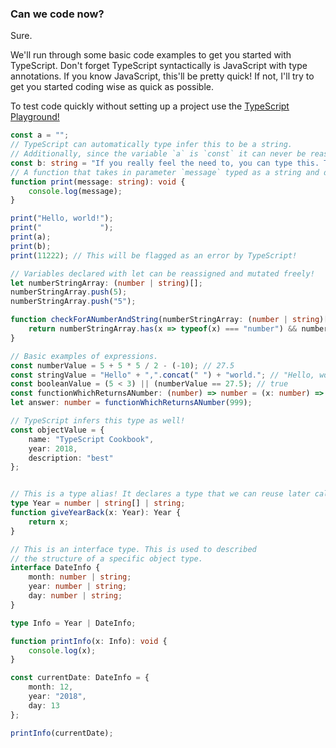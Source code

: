### Can we code now?
Sure. 

We'll run through some basic code examples to get you started with TypeScript. Don't forget TypeScript syntactically is JavaScript with type annotations. If you know JavaScript, this'll be pretty quick! If not, I'll try to get you started coding wise as quick as possible.

To test code quickly without setting up a project use the [TypeScript Playground!](https://www.typescriptlang.org/play/index.html)

```TypeScript
const a = ""; 
// TypeScript can automatically type infer this to be a string.
// Additionally, since the variable `a` is `const` it can never be reassigned.
const b: string = "If you really feel the need to, you can type this. There's *not* really a need.";
// A function that takes in parameter `message` typed as a string and does not return anything.
function print(message: string): void {
    console.log(message);
}

print("Hello, world!");
print("             ");
print(a);
print(b);
print(11222); // This will be flagged as an error by TypeScript!
```

```TypeScript
// Variables declared with let can be reassigned and mutated freely!
let numberStringArray: (number | string)[]; 
numberStringArray.push(5);
numberStringArray.push("5");

function checkForANumberAndString(numberStringArray: (number | string)[]): boolean {
    return numberStringArray.has(x => typeof(x) === "number") && numberStringArray.has(x => typeof(x) === "string");
}

```

```TypeScript
// Basic examples of expressions.
const numberValue = 5 + 5 * 5 / 2 - (-10); // 27.5
const stringValue = "Hello" + ",".concat(" ") + "world."; // "Hello, world."
const booleanValue = (5 < 3) || (numberValue == 27.5); // true
const functionWhichReturnsANumber: (number) => number = (x: number) => x;
let answer: number = functionWhichReturnsANumber(999);

// TypeScript infers this type as well!
const objectValue = {
    name: "TypeScript Cookbook",
    year: 2018,
    description: "best"
}; 
```

```TypeScript

// This is a type alias! It declares a type that we can reuse later called `Year`.
type Year = number | string[] | string;  
function giveYearBack(x: Year): Year {
    return x;
}

// This is an interface type. This is used to described 
// the structure of a specific object type.
interface DateInfo {
    month: number | string;
    year: number | string;
    day: number | string;
}

type Info = Year | DateInfo;

function printInfo(x: Info): void {
    console.log(x);
}

const currentDate: DateInfo = {
    month: 12,
    year: "2018",
    day: 13
};

printInfo(currentDate);
```

